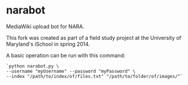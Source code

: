 narabot
=======

MediaWiki upload bot for NARA. 

This fork was created as part of a field study project at the University of Maryland's iSchool in spring 2014.

A basic operation can be run with this command: 

    `python narabot.py \
    --username "myUsername" --password "myPassword" \
    --index "/path/to/index/of/files.txt" "/path/to/folder/of/images/"`


